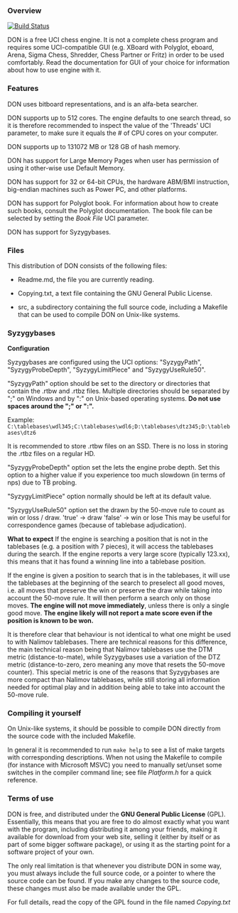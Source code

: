 ### Overview

[![Build Status](https://www.donchess.net)](https://www.donchess.net)

DON is a free UCI chess engine. It is not a complete chess program
and requires some UCI-compatible GUI (e.g. XBoard with Polyglot,
eboard, Arena, Sigma Chess, Shredder, Chess Partner or Fritz)
in order to be used comfortably. Read the documentation for GUI
of your choice for information about how to use engine with it.

### Features

DON uses bitboard representations, and is an alfa-beta searcher.

DON supports up to 512 cores. The engine defaults to one search thread,
so it is therefore recommended to inspect the value of the 'Threads'
UCI parameter, to make sure it equals the # of CPU cores on your computer.

DON supports up to 131072 MB or 128 GB of hash memory.

DON has support for Large Memory Pages when user has permission of using it
other-wise use Default Memory.

DON has support for 32 or 64-bit CPUs, the hardware ABM/BMI instruction,
big-endian machines such as Power PC, and other platforms.

DON has support for Polyglot book.
For information about how to create such books, consult the Polyglot documentation.
The book file can be selected by setting the *Book File* UCI parameter.

DON has support for Syzygybases.

### Files

This distribution of DON consists of the following files:

  * Readme.md, the file you are currently reading.

  * Copying.txt, a text file containing the GNU General Public License.

  * src, a subdirectory containing the full source code, including a Makefile
    that can be used to compile DON on Unix-like systems.

### Syzygybases

**Configuration**

Syzygybases are configured using the UCI options:
"SyzygyPath", "SyzygyProbeDepth", "SyzygyLimitPiece" and "SyzygyUseRule50".

"SyzygyPath" option should be set to the directory or directories that contain
the .rtbw and .rtbz files. Multiple directories should be separated by
";" on Windows and by ":" on Unix-based operating systems.
**Do not use spaces around the ";" or ":".**

Example: `C:\tablebases\wdl345;C:\tablebases\wdl6;D:\tablebases\dtz345;D:\tablebases\dtz6`

It is recommended to store .rtbw files on an SSD. There is no loss in
storing the .rtbz files on a regular HD.

"SyzygyProbeDepth" option set the lets the engine probe depth.
Set this option to a higher value if you experience too much
slowdown (in terms of nps) due to TB probing.

"SyzygyLimitPiece" option normally should be left at its default value.

"SyzygyUseRule50" option set the drawn by the 50-move rule to count as win or loss / draw.
'true' -> draw
'false' -> win or lose
This may be useful for correspondence games (because of tablebase adjudication).

**What to expect**
If the engine is searching a position that is not in the tablebases (e.g.
a position with 7 pieces), it will access the tablebases during the search.
If the engine reports a very large score (typically 123.xx), this means
that it has found a winning line into a tablebase position.

If the engine is given a position to search that is in the tablebases, it
will use the tablebases at the beginning of the search to preselect all
good moves, i.e. all moves that preserve the win or preserve the draw while
taking into account the 50-move rule.
It will then perform a search only on those moves. **The engine will not move
immediately**, unless there is only a single good move. **The engine likely
will not report a mate score even if the position is known to be won.**

It is therefore clear that behaviour is not identical to what one might
be used to with Nalimov tablebases. There are technical reasons for this
difference, the main technical reason being that Nalimov tablebases use the
DTM metric (distance-to-mate), while Syzygybases use a variation of the
DTZ metric (distance-to-zero, zero meaning any move that resets the 50-move
counter). This special metric is one of the reasons that Syzygybases are
more compact than Nalimov tablebases, while still storing all information
needed for optimal play and in addition being able to take into account
the 50-move rule.

### Compiling it yourself

On Unix-like systems, it should be possible to compile DON
directly from the source code with the included Makefile.

In general it is recommended to run `make help` to see a list of make
targets with corresponding descriptions. When not using the Makefile to
compile (for instance with Microsoft MSVC) you need to manually
set/unset some switches in the compiler command line;
see file *Platform.h* for a quick reference.


### Terms of use

DON is free, and distributed under the **GNU General Public License** (GPL).
Essentially, this means that you are free to do almost exactly what
you want with the program, including distributing it among your friends,
making it available for download from your web site, selling it
(either by itself or as part of some bigger software package), or
using it as the starting point for a software project of your own.

The only real limitation is that whenever you distribute DON in some way,
you must always include the full source code, or a pointer to where the
source code can be found. If you make any changes to the source code,
these changes must also be made available under the GPL.

For full details, read the copy of the GPL found in the file named *Copying.txt*

